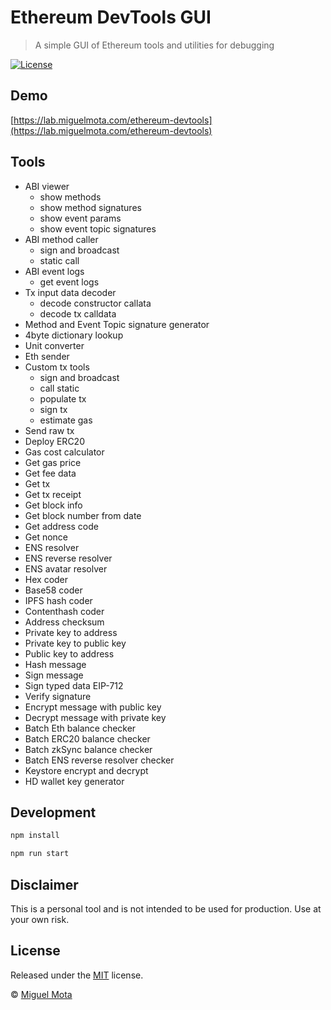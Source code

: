# Ethereum DevTools GUI

> A simple GUI of Ethereum tools and utilities for debugging

[![License](http://img.shields.io/badge/license-MIT-blue.svg)](https://raw.githubusercontent.com/miguelmota/ethereum-devtools/master/LICENSE)

## Demo

[https://lab.miguelmota.com/ethereum-devtools](https://lab.miguelmota.com/ethereum-devtools)

## Tools

- ABI viewer
  - show methods
  - show method signatures
  - show event params
  - show event topic signatures
- ABI method caller
  - sign and broadcast
  - static call
- ABI event logs
  - get event logs
- Tx input data decoder
  - decode constructor callata
  - decode tx calldata
- Method and Event Topic signature generator
- 4byte dictionary lookup
- Unit converter
- Eth sender
- Custom tx tools
  - sign and broadcast
  - call static
  - populate tx
  - sign tx
  - estimate gas
- Send raw tx
- Deploy ERC20
- Gas cost calculator
- Get gas price
- Get fee data
- Get tx
- Get tx receipt
- Get block info
- Get block number from date
- Get address code
- Get nonce
- ENS resolver
- ENS reverse resolver
- ENS avatar resolver
- Hex coder
- Base58 coder
- IPFS hash coder
- Contenthash coder
- Address checksum
- Private key to address
- Private key to public key
- Public key to address
- Hash message
- Sign message
- Sign typed data EIP-712
- Verify signature
- Encrypt message with public key
- Decrypt message with private key
- Batch Eth balance checker
- Batch ERC20 balance checker
- Batch zkSync balance checker
- Batch ENS reverse resolver checker
- Keystore encrypt and decrypt
- HD wallet key generator

## Development

```bash
npm install
```

```bash
npm run start
```

## Disclaimer

This is a personal tool and is not intended to be used for production. Use at your own risk.

## License

Released under the [MIT](./LICENSE) license.

© [Miguel Mota](https://github.com/miguelmota)
